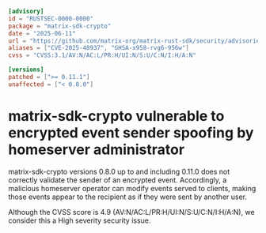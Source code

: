 ```toml
[advisory]
id = "RUSTSEC-0000-0000"
package = "matrix-sdk-crypto"
date = "2025-06-11"
url = "https://github.com/matrix-org/matrix-rust-sdk/security/advisories/GHSA-x958-rvg6-956w"
aliases = ["CVE-2025-48937", "GHSA-x958-rvg6-956w"]
cvss = "CVSS:3.1/AV:N/AC:L/PR:H/UI:N/S:U/C:N/I:H/A:N"

[versions]
patched = [">= 0.11.1"]
unaffected = ["< 0.8.0"]
```

# matrix-sdk-crypto vulnerable to encrypted event sender spoofing by homeserver administrator

matrix-sdk-crypto versions 0.8.0 up to and including 0.11.0 does not correctly validate
the sender of an encrypted event. Accordingly, a malicious homeserver operator
can modify events served to clients, making those events appear to the recipient
as if they were sent by another user.

Although the CVSS score is 4.9 (AV:N/AC:L/PR:H/UI:N/S:U/C:N/I:H/A:N), we
consider this a High severity security issue.
